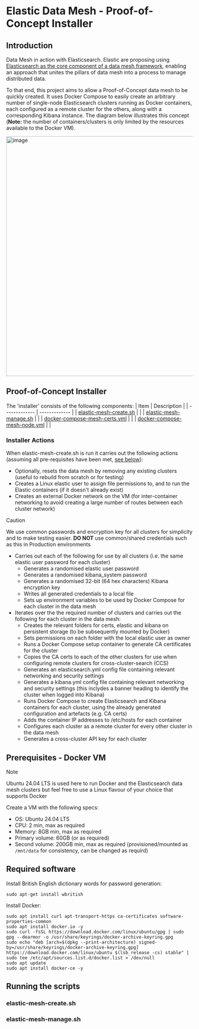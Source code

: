 # Elastic Data Mesh - Proof-of-Concept Installer
## Introduction

Data Mesh in action with Elasticsearch. Elastic are proposing using [Elasticsearch as the core component of a data mesh framework](https://www.elastic.co/blog/data-mesh-public-sector), enabling an approach that unites the pillars of data mesh into a process to manage distributed data.  
  
To that end, this project aims to allow a Proof-of-Concept data mesh to be quickly created. It uses Docker Compose to easily create an arbitrary number of single-node Elasticsearch clusters running as Docker containers, each configured as a remote cluster for the others, along with a corresponding Kibana instance. The diagram below illustrates this concept (**Note:** the number of containers/clusters is only limited by the resources available to the Docker VM).

<img width="660" height="646" alt="image" src="https://github.com/user-attachments/assets/6642bf8e-3ce3-417f-87bc-27e7cd828645" />

## Proof-of-Concept Installer

The 'installer' consists of the following components:
| Item  | Description |
| ------------- | ------------- |
| [elastic-mesh-create.sh](https://github.com/Bairdy999/elastic-data-mesh/blob/main/elastic-mesh-create.sh) |   |
| [elastic-mesh-manage.sh](https://github.com/Bairdy999/elastic-data-mesh/blob/main/elastic-mesh-manage.sh)  |   |
| [docker-compose-mesh-certs.yml](https://github.com/Bairdy999/elastic-data-mesh/blob/main/docker-compose-mesh-certs.yml) |  |
| [docker-compose-mesh-node.yml](https://github.com/Bairdy999/elastic-data-mesh/blob/main/docker-compose-mesh-node.yml) |  |

### Installer Actions
When elastic-mesh-create.sh is run it carries out the following actions (assuming all pre-requisites have been met, [see below](https://github.com/Bairdy999/elastic-data-mesh/blob/main/README.md#prerequisites---docker-vm)):
- Optionally, resets the data mesh by removing any existing clusters (useful to rebuild from scratch or for testing)
- Creates a Linux elastic user to assign file permissions to, and to run the Elastic containers (if it doesn't already exist)
- Creates an external Docker network on the VM (for inter-container networking to avoid creating a large number of routes between each cluster network)
> [!CAUTION]
> We use common passwords and encryption key for all clusters for simplicity and to make testing easier. **DO NOT** use common/shared credentials such as this in Production environments
- Carries out each of the following for use by all clusters (i.e. the same elastic user password for each cluster)
  - Generates a randomised elastic user password
  - Generates a randomised kibana_system password
  - Generates a randomised 32-bit (64 hex characters) Kibana encryption key
  - Writes all generated credentials to a local file
  - Sets up environment variables to be used by Docker Compose for each cluster in the data mesh
- Iterates over the the required number of clusters and carries out the following for each cluster in the data mesh:
  - Creates the relevant folders for certs, elastic and kibana on persistent storage (to be subsequently mounted by Docker)
  - Sets permissions on each folder with the local elastic user as owner
  - Runs a Docker Compose setup container to generate CA certificates for the cluster
  - Copies the CA certs to each of the other clusters for use when configuring remote clusters for cross-cluster-search (CCS)
  - Generates an elasticsearch.yml config file containing relevant networking and security settings
  - Generates a kibana.yml config file containing relevant networking and security settings (this inclydes a banner heading to identify the cluster when logged into Kibana)
  - Runs Docker Compose to create Elasticsearch and Kibana containers for each cluster, using the already generated configuration and artefacts (e.g. CA certs)
  - Adds the container IP addresses to /etc/hosts for each container
  - Configures each cluster as a remote cluster for every other cluster in the data mesh
  - Generates a cross-cluster API key for each cluster 

## Prerequisites - Docker VM
> [!NOTE]
> Ubuntu 24.04 LTS is used here to run Docker and the Elasticsearch data mesh clusters but feel free to use a Linux flavour of your choice that supports Docker

Create a VM with the following specs:
- OS: Ubuntu 24.04 LTS
- CPU: 2 min, max as required
- Memory: 8GB min, max as required
- Primary volume: 60GB (or as required)
- Second volume: 200GB min, max as required (provisioned/mounted as `/mnt/data` for consistency, can be changed as requird)

## Required software
Install British English dictionary words for password generation:
```
sudo apt-get install wbritish
```
Install Docker:
```
sudo apt install curl apt-transport-https ca-certificates software-properties-common
sudo apt install docker.io -y
sudo curl -fsSL https://download.docker.com/linux/ubuntu/gpg | sudo gpg --dearmor -o /usr/share/keyrings/docker-archive-keyring.gpg
sudo echo "deb [arch=$(dpkg --print-architecture) signed-by=/usr/share/keyrings/docker-archive-keyring.gpg] https://download.docker.com/linux/ubuntu $(lsb_release -cs) stable" | sudo tee /etc/apt/sources.list.d/docker.list > /dev/null
sudo apt update
sudo apt install docker-ce -y
```

## Running the scripts

### elastic-mesh-create.sh

### elastic-mesh-manage.sh
